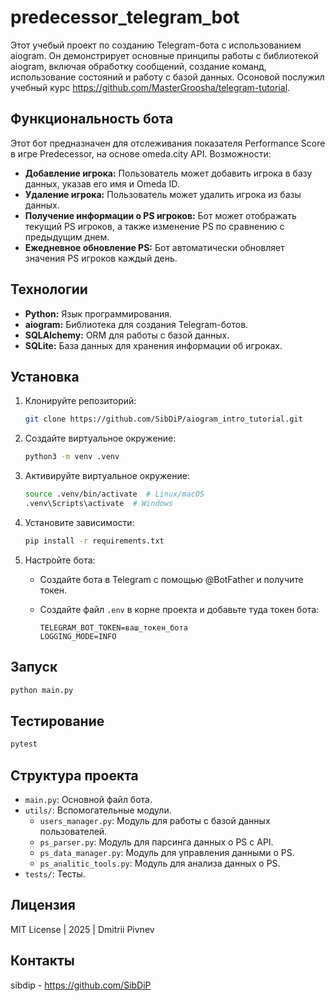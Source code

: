 # predecessor_telegram_bot


Этот учебый проект по созданию Telegram-бота с использованием aiogram.  Он демонстрирует основные принципы работы с библиотекой aiogram, включая обработку сообщений, создание команд, использование состояний и работу с базой данных. Осоновой послужил учебный курс https://github.com/MasterGroosha/telegram-tutorial.

## Функциональность бота

Этот бот предназначен для отслеживания показателя Performance Score в игре Predecessor, на основе omeda.city API. Возможности:

* **Добавление игрока:** Пользователь может добавить игрока в базу данных, указав его имя и Omeda ID.
* **Удаление игрока:** Пользователь может удалить игрока из базы данных.
* **Получение информации о PS игроков:**  Бот может отображать текущий PS игроков, а также изменение PS по сравнению с предыдущим днем.
* **Ежедневное обновление PS:** Бот автоматически обновляет значения PS игроков каждый день.

## Технологии

* **Python:** Язык программирования.
* **aiogram:** Библиотека для создания Telegram-ботов.
* **SQLAlchemy:** ORM для работы с базой данных.
* **SQLite:** База данных для хранения информации об игроках.

## Установка

1. Клонируйте репозиторий:

   ```bash
   git clone https://github.com/SibDiP/aiogram_intro_tutorial.git
   ```

2. Создайте виртуальное окружение:

   ```bash
   python3 -m venv .venv
   ```

3. Активируйте виртуальное окружение:

   ```bash
   source .venv/bin/activate  # Linux/macOS
   .venv\Scripts\activate  # Windows
   ```

4. Установите зависимости:

   ```bash
   pip install -r requirements.txt
   ```

5. Настройте бота:

   * Создайте бота в Telegram с помощью @BotFather и получите токен.
   * Создайте файл `.env` в корне проекта и добавьте туда токен бота:

     ```
     TELEGRAM_BOT_TOKEN=ваш_токен_бота
     LOGGING_MODE=INFO
     ```

## Запуск

```bash
python main.py
```

## Тестирование

```bash
pytest
```


## Структура проекта

* `main.py`: Основной файл бота.
* `utils/`:  Вспомогательные модули.
    * `users_manager.py`: Модуль для работы с базой данных пользователей.
    * `ps_parser.py`: Модуль для парсинга данных о PS с API.
    * `ps_data_manager.py`: Модуль для управления данными о PS.
    * `ps_analitic_tools.py`: Модуль для анализа данных о PS.
* `tests/`:  Тесты.

## Лицензия

MIT License | 2025 | Dmitrii Pivnev


## Контакты

sibdip - https://github.com/SibDiP



